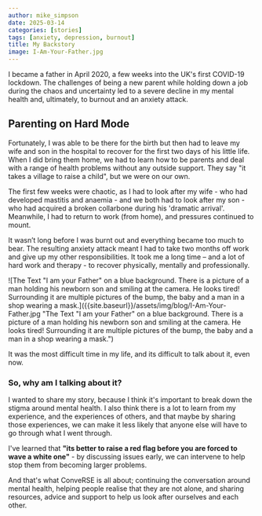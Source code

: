```yaml
---
author: mike_simpson
date: 2025-03-14
categories: [stories]
tags: [anxiety, depression, burnout]
title: My Backstory
image: I-Am-Your-Father.jpg
---
```


I became a father in April 2020, a few weeks into the UK's first COVID-19 lockdown.
The challenges of being a new parent while holding down a job during the chaos and uncertainty
led to a severe decline in my mental health and, ultimately, to burnout and an anxiety attack.

## Parenting on Hard Mode

Fortunately, I was able to be there for the birth but then had to leave my wife and son in the hospital to recover
for the first two days of his little life. When I did bring them home, we had to learn how to be parents
and deal with a range of health problems without any outside support. They say "it takes a village to raise a child",
but we were on our own.

The first few weeks were chaotic, as I had to look after my wife - who had developed mastitis and anaemia -
and we both had to look after my son - who had acquired a broken collarbone during his 'dramatic arrival'.  
Meanwhile, I had to return to work (from home), and pressures continued to mount.

It wasn’t long before I was burnt out and everything became too much to bear. The resulting anxiety attack meant
I had to take two months off work and give up my other responsibilities. It took me a long time –
and a lot of hard work and therapy - to recover physically, mentally and professionally.

![The Text "I am your Father" on a blue background. There is a picture of a man holding his newborn son and smiling at the camera. He looks tired! Surrounding it are multiple pictures of the bump, the baby and a man in a shop wearing a mask.]({{site.baseurl}}/assets/img/blog/I-Am-Your-Father.jpg "The Text "I am your Father" on a blue background. There is a picture of a man holding his newborn son and smiling at the camera. He looks tired! Surrounding it are multiple pictures of the bump, the baby and a man in a shop wearing a mask.")

It was the most difficult time in my life, and its difficult to talk about it, even now.

### So, why am I talking about it?

I wanted to share my story, because I think it's important to break down the stigma around mental health.
I also think there is a lot to learn from my experience, and the experiences of others, and that maybe
by sharing those experiences, we can make it less likely that anyone else will have to go through what I went through.

I've learned that **"its better to raise a red flag before you are forced to wave a white one"** - by discussing issues
early, we can intervene to help stop them from becoming larger problems.

And that's what ConveRSE is all about; continuing the conversation around mental health, helping people realise
that they are not alone, and sharing resources, advice and support to help us look after ourselves and each other.
